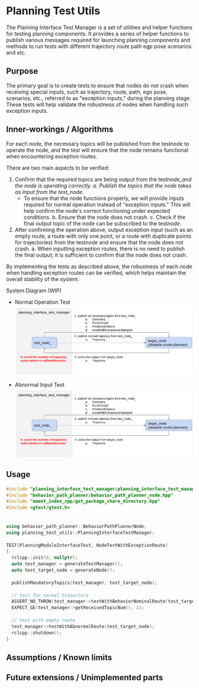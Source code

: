 # Planning Test Utils

The Planning Interface Test Manager is a set of utilities and helper functions for testing planning components. It provides a series of helper functions to publish various messages required for launching planning components and methods to run tests with different trajectory route path egp pose scenarios and etc.

## Purpose

The primary goal is to create tests to ensure that nodes do not crash when receiving special inputs, such as trajectory, route, path, ego pose, scenarios, etc., referred to as "exception inputs," during the planning stage. These tests will help validate the robustness of nodes when handling such exception inputs.

## Inner-workings / Algorithms

For each node, the necessary topics will be published from the test*node* to operate the node, and the test will ensure that the node remains functional when encountering exception routes.

There are two main aspects to be verified:

1. Confirm that the required topics are being output from the test*node_and the node is operating correctly.
   a. Publish the topics that the node takes as input from the test_node*.
   - To ensure that the node functions properly, we will provide inputs required for normal operation instead of "exception inputs." This will help confirm the node's correct functioning under expected conditions.
     b. Ensure that the node does not crash.
     c. Check if the final output topic of the node can be subscribed to the test*node*.
2. After confirming the operation above, output exception input (such as an empty route, a route with only one point, or a route with duplicate points for trajectories) from the test*node* and ensure that the node does not crash.
   a. When inputting exception routes, there is no need to publish the final output; it is sufficient to confirm that the node does not crash.

By implementing the tests as described above, the robustness of each node when handling exception routes can be verified, which helps maintain the overall stability of the system.

System Diagram (WIP)

- Normal Operation Test
  ![Normal Operation Test](./image/normal_operation_test.png)

- Abnormal Input Test
  ![Normal Operation Test](./image/normal_operation_test.png)

## Usage

```cpp
#include "planning_interface_test_manager/planning_interface_test_manager.hpp"
#include "behavior_path_planner/behavior_path_planner_node.hpp"
#include "ament_index_cpp/get_package_share_directory.hpp"
#include <gtest/gtest.h>


using behavior_path_planner::BehaviorPathPlannerNode;
using planning_test_utils::PlanningInterfaceTestManager;

TEST(PlanningModuleInterfaceTest, NodeTestWithExceptionRoute)
{
  rclcpp::init(0, nullptr);
  auto test_manager = generateTestManager();
  auto test_target_node = generateNode();

  publishMandatoryTopics(test_manager, test_target_node);

  // test for normal trajectory
  ASSERT_NO_THROW(test_manager->testWithBehaviorNominalRoute(test_target_node));
  EXPECT_GE(test_manager->getReceivedTopicNum(), 1);

  // test with empty route
  test_manager->testWithAbnormalRoute(test_target_node);
  rclcpp::shutdown();
}
```

## Assumptions / Known limits

## Future extensions / Unimplemented parts
